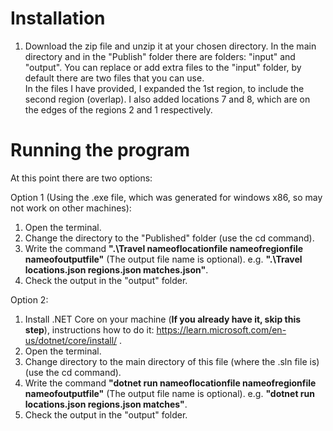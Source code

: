 # Installation

1. Download the zip file and unzip it at your chosen directory.
In the main directory and in the "Publish" folder there are folders: "input" and "output". You can replace or add extra files to the "input" folder, by default there are two files that you can use.  
In the files I have provided, I expanded the 1st region, to include the second region (overlap). I also added locations 7 and 8, which are on the edges of the regions 2 and 1 respectively.  
# Running the program

At this point there are two options:

Option 1 (Using the .exe file, which was generated for windows x86, so may not work on other machines):  
1. Open the terminal.
2. Change the directory to the "Published" folder (use the cd command).
3. Write the command **".\Travel nameoflocationfile nameofregionfile nameofoutputfile"** (The output file name is optional). e.g. **".\Travel locations.json regions.json matches.json"**.
4. Check the output in the "output" folder.

Option 2:  
1. Install .NET Core on your machine (**If you already have it, skip this step**), instructions how to do it: https://learn.microsoft.com/en-us/dotnet/core/install/ .
2. Open the terminal.
3. Change directory to the main directory of this file (where the .sln file is) (use the cd command).
4. Write the command **"dotnet run nameoflocationfile nameofregionfile nameofoutputfile"** (The output file name is optional). e.g. **"dotnet run locations.json regions.json matches"**.
5. Check the output in the "output" folder.
